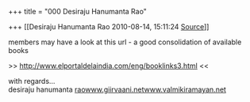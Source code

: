 +++
title = "000 Desiraju Hanumanta Rao"

+++
[[Desiraju Hanumanta Rao	2010-08-14, 15:11:24 [Source](https://groups.google.com/g/samskrita/c/mgDAiuoFtgc)]]



members may have a look at this url - a good consolidation of available books

\>\> <http://www.elportaldelaindia.com/eng/booklinks3.html> \<\<

with regards...  
desiraju hanumanta [raowww.giirvaani.netwww.valmikiramayan.net](http://raowww.giirvaani.netwww.valmikiramayan.net)

  

